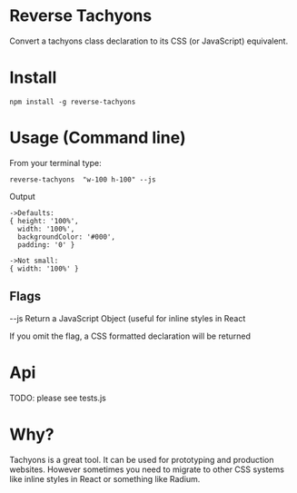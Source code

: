 # Reverse Tachyons

Convert a tachyons class declaration to its CSS (or JavaScript)
equivalent.

# Install

```
npm install -g reverse-tachyons

```

# Usage (Command line)

From your terminal type:

```
reverse-tachyons  "w-100 h-100" --js

```

Output
```
->Defaults:
{ height: '100%',
  width: '100%',
  backgroundColor: '#000',
  padding: '0' }

->Not small:
{ width: '100%' }

```

## Flags

--js Return a JavaScript Object (useful for inline styles in React

If you omit the flag, a CSS formatted declaration will be returned

# Api

TODO: please see tests.js

# Why?

Tachyons is a great tool. It can be used for prototyping and  production websites. However sometimes you need to migrate to other CSS systems like inline styles in React or something like Radium.


